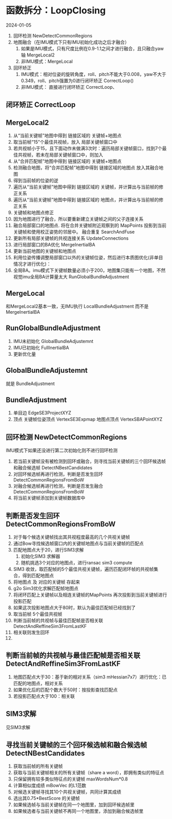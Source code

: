 # 函数拆分：LoopClosing
2024-01-05

1. 回环检测 NewDetectCommonRegions
2. 地图融合（在IMU模式下只有IMU初始化成功之后才融合）
	1. 如果是IMU模式，只有尺度比例在0.9-1.1之间才进行融合，且只融合yaw轴 MergeLocal2
	2. 非IMU模式：MergeLocal
3. 回环矫正
	1. IMU模式：相对位姿的旋转角度，roll、pitch不能大于0.008，yaw不大于0.349，roll、pitch强置为0进行闭环矫正 CorrectLoop()
	2. 非IMU模式： 直接进行闭环矫正 CorrectLoop、


## 闭环矫正 CorrectLoop


## MergeLocal2
1. 从“当前关键帧”地图中得到 链接区域的 关键帧+地图点
2. 取当前帧“15”个最佳共视帧，放入 局部关键帧窗口中
3. 若共视帧小于15，且下面动作未做满3次时：遍历局部关键帧窗口，找到7个最佳共视帧，若未在局部关键帧窗口中，则加入
4. 从“合并匹配帧”地图中得到 链接区域的 关键帧+地图点
5. 检测融合地图，将“合并匹配帧”地图中得到 链接区域的地图点 放入其融合地图
6. 得到当前帧的位姿的逆
7. 遍历从“当前关键帧”地图中得到 链接区域的 关键帧，并计算出与当前帧的修正关系
8. 遍历从“当前关键帧”地图中得到 链接区域的 地图点，并计算出与当前帧的修正关系
9. 关键帧和地图点修正
10. 因为地图进行了融合，所以要重新建立关键帧之间的父子连接关系
11. 融合局部窗口的地图点. 将在合并关键帧附近观察到的 MapPoints 投影到当前关键帧和使用校正姿势的邻居中。 融合重复 SearchAndFuse
12. 更新所有局部关键帧的共视连接关系 UpdateConnections
13. 进行局部窗口的BA优化 MergeInertialBA
14. 更新当前地图的关键帧和地图点
15. 利用位姿传播调整局部窗口以外的关键帧位姿，然后进行本质图优化(非单目情况才进行优化)：
16. 全局BA。imu模式下关键帧数量必须小于200，地图集只能有一个地图，不然视觉imu全局BA计算量太大 RunGlobalBundleAdjustment

## MergeLocal
和MergeLocal2基本一致，无IMU执行 LocalBundleAdjustment 而不是 MergeInertialBA

## RunGlobalBundleAdjustment
1. IMU未初始化 GlobalBundleAdjustemnt
2. IMU已初始化 FullInertialBA
3. 更新优化量


## GlobalBundleAdjustemnt
就是 BundleAdjustment


## BundleAdjustment
1. 单目边 EdgeSE3ProjectXYZ
2. 顶点 关键帧位姿顶点 VertexSE3Expmap 地图点顶点 VertexSBAPointXYZ

## 回环检测 NewDetectCommonRegions
IMU模式下如果还没进行第二次初始化则不进行回环检测
1. 若当前关键帧没有被检测到回环或融合，则寻找当前关键帧的三个回环候选帧和融合候选帧  DetectNBestCandidates
2. 对回环候选帧再进行检测，判断是否发生回环 DetectCommonRegionsFromBoW
3. 对融合候选帧再进行检测，判断是否发生融合  DetectCommonRegionsFromBoW
4. 将当前关键帧添加到关键帧数据库中


## 判断是否发生回环 DetectCommonRegionsFromBoW
1. 对于每个候选关键帧找出其共视程度最高的几个共视关键帧
2. 通过Bow寻找候选帧窗口内的关键帧地图点与当前关键帧的匹配点
3. 匹配地图点大于20，进行SIM3求解 
	1. 初始化SIM3 求解器
	2. 随机挑选3个对应的地图点，进行ransac sim3 compute
4. SIM3 收敛，取匹配帧的5个最佳共视关键帧，遍历匹配闭环帧的共视帧集合，得到匹配地图点
5. 将地图点 及 对应的关键帧 存起来
6. g2o Sim3优化求解匹配帧地图点
7. 将闭环匹配上关键帧以及相连关键帧的MapPoints 再次投影到当前关键帧进行投影匹配
8. 如果这次投影地图点大于80时，默认为最佳匹配帧已经找到了
9. 取当前帧 5个最佳共视帧 
10. 判断当前帧的共视帧与最佳匹配帧是否相关联 DetectAndReffineSim3FromLastKF 
11. 相关联则发生回环
12. 

## 判断当前帧的共视帧与最佳匹配帧是否相关联 DetectAndReffineSim3FromLastKF
1. 地图匹配点大于30：基于新的相对关系（sim3 mHessian7x7）进行优化：已匹配的地图点，相对关系
2. 如果优化后的匹配个数大于50时：按投影查找匹配点
3. 若投影匹配点大于100：相关联



## SIM3求解
见SIM3求解


## 寻找当前关键帧的三个回环候选帧和融合候选帧  DetectNBestCandidates
1. 获取当前帧的所有关键帧
2. 获取与当前关键帧相关的所有关键帧（share a word），即拥有类似的特征点
3. 只保留拥有较多类似特征点的关键帧 maxWordsNum\*0.8
4. 计算相似度成绩 mBowVec 的L1范数
5. 对候选关键帧寻找其10个共视关键帧，共同计算其成绩
6. 选出其0.75\*BestScore 的关键帧
7. 如果候选帧与当前关键帧在同一个地图里，加到回环候选帧里
8. 如果候选者与当前关键帧不再同一个地图里，添加到融合候选帧里